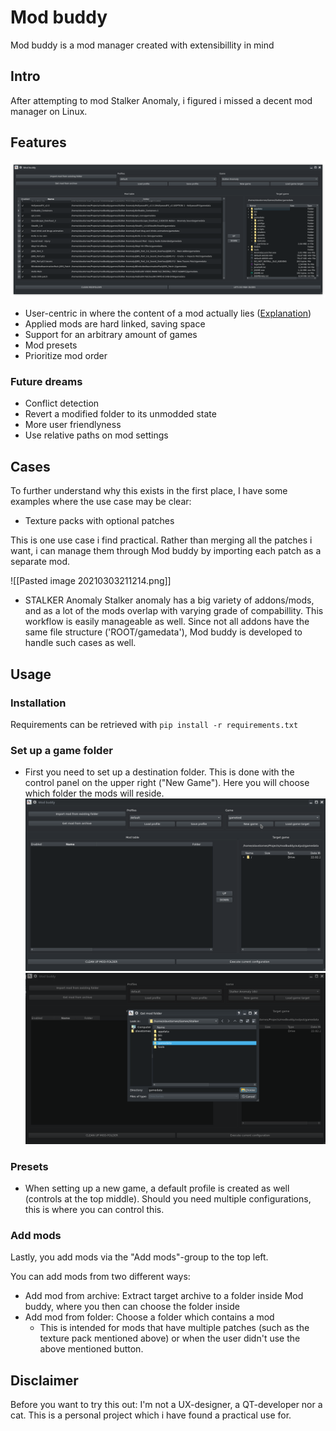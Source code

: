 # Mod buddy

Mod buddy is a mod manager created with extensibillity in mind

## Intro
After attempting to mod Stalker Anomaly, i figured i missed a decent mod manager on Linux.

## Features

![Showcase of modbuddy](docs/img/Screenshot_20210303_215430.png)

- User-centric in where the content of a mod actually lies ([Explanation](#Usage))
- Applied mods are hard linked, saving space
- Support for an arbitrary amount of games
- Mod presets
- Prioritize mod order

### Future dreams
- Conflict detection
- Revert a modified folder to its unmodded state
- More user friendlyness
- Use relative paths on mod settings


## Cases

To further understand why this exists in the first place, I have some examples where the use case may be clear:

- Texture packs with optional patches

This is one use case i find practical. Rather than merging all the patches i want, i can manage them through Mod buddy by importing each patch as a separate mod.

![[Pasted image 20210303211214.png]]

- STALKER Anomaly
Stalker anomaly has a big variety of addons/mods, and as a lot of the mods overlap with varying grade of compabillity. This workflow is easily manageable as well. Since not all addons have the same file structure ('ROOT/gamedata'), Mod buddy is developed to handle such cases as well.

## Usage

### Installation
Requirements can be retrieved with `pip install -r requirements.txt`

### Set up a game folder

- First you need to set up a destination folder. This is done with the control panel on the upper right ("New Game"). Here you will choose which folder the mods will reside.
![Empty mod buddy](docs/img/Screenshot_20210303_220901.png)
![Get mod folder](docs/img/Screenshot_20210303_220002.png)


### Presets
- When setting up a new game, a default profile is created as well (controls at the top middle). Should you need multiple configurations, this is where you can control this.


### Add mods
Lastly, you add mods via the "Add mods"-group to the top left.

You can add mods from two different ways:
- Add mod from archive: Extract target archive to a folder inside Mod buddy, where you then can choose the folder inside
- Add mod from folder: Choose a folder which contains a mod 
	- This is intended for mods that have multiple patches (such as the texture pack mentioned above) or when the user didn't use the above mentioned button.


## Disclaimer
Before you want to try this out: I'm not a UX-designer, a QT-developer nor a cat. This is a personal project which i have found a practical use for. 
